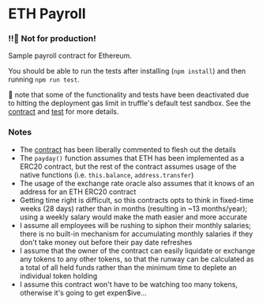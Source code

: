 ETH Payroll
===========

### :bangbang::rotating_light: Not for production!

Sample payroll contract for Ethereum.

You should be able to run the tests after installing (`npm install`) and then running `npm
run test`.

:rotating_light: note that some of the functionality and tests have been deactivated due to hitting
the deployment gas limit in truffle's default test sandbox. See the [contract](./contracts/Payroll.sol)
and [test](./test/Payroll.js) for more details.

### Notes

- The [contract](./contracts/Payroll.sol) has been liberally commented to flesh out the details
- The `payday()` function assumes that ETH has been implemented as a ERC20 contract, but the rest of
  the contract assumes usage of the native functions (i.e. `this.balance`, `address.transfer`)
- The usage of the exchange rate oracle also assumes that it knows of an address for an ETH ERC20
  contract
- Getting time right is difficult, so this contracts opts to think in fixed-time weeks (28 days)
  rather than in months (resulting in ~13 months/year); using a weekly salary would make the math
  easier and more accurate
- I assume all employees will be rushing to siphon their monthly salaries; there is no built-in
  mechanism for accumulating monthly salaries if they don't take money out before their pay date
  refreshes
- I assume that the owner of the contract can easily liquidate or exchange any tokens to any
  other tokens, so that the runway can be calculated as a total of all held funds rather than
  the minimum time to deplete an individual token holding
- I assume this contract won't have to be watching too many tokens, otherwise it's going to get
  expen$ive...
